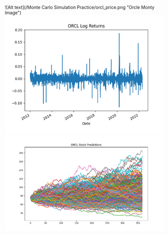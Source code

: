 ![Alt text](/Monte Carlo Simulation Practice/orcl_price.png "Orcle Monty Image")
![Alt text](/orcl_logreturns.png "Orcle Monty Image")
![Alt text](/orcl_monty.png "Orcle Monty Image")

